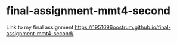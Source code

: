 # final-assignment-mmt4-second

Link to my final assignment
https://1951696oostrum.github.io/final-assignment-mmt4-second/
